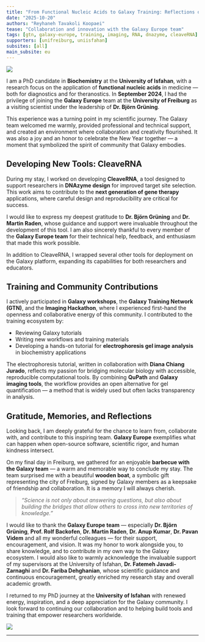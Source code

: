 ```yaml
---
title: "From Functional Nucleic Acids to Galaxy Training: Reflections on My Research Stay in Freiburg"
date: "2025-10-20"
authors: "Reyhaneh Tavakoli Koopaei"
tease: "Collaboration and innovation with the Galaxy Europe team"
tags: [gtn, galaxy-europe, training, imaging, RNA, dnazyme, cleaveRNA]
supporters: [unifreiburg, uniisfahan]
subsites: [all]
main_subsite: eu
---
```


![](sweet_memories_1.png)

I am a PhD candidate in **Biochemistry** at the **University of Isfahan**, with a research focus on the application of **functional nucleic acids** in medicine — both for diagnostics and for theranostics.
In **September 2024**, I had the privilege of joining the **Galaxy Europe** team at the **University of Freiburg** as a visiting scientist under the leadership of **Dr. Björn Grüning**.

This experience was a turning point in my scientific journey. The Galaxy team welcomed me warmly, provided professional and technical support, and created an environment where collaboration and creativity flourished. It was also a joy and an honor to celebrate the New Year together — a moment that symbolized the spirit of community that Galaxy embodies.

## Developing New Tools: CleaveRNA

During my stay, I worked on developing **CleaveRNA**, a tool designed to support researchers in **DNAzyme design** for improved target site selection. This work aims to contribute to the **next generation of gene therapy** applications, where careful design and reproducibility are critical for success.

I would like to express my deepest gratitude to **Dr. Björn Grüning** and **Dr. Martin Raden**, whose guidance and support were invaluable throughout the development of this tool. I am also sincerely thankful to every member of the **Galaxy Europe team** for their technical help, feedback, and enthusiasm that made this work possible.

In addition to CleaveRNA, I wrapped several other tools for deployment on the Galaxy platform, expanding its capabilities for both researchers and educators.

## Training and Community Contributions

I actively participated in **Galaxy workshops**, the **Galaxy Training Network (GTN)**, and the **Imaging Hackathon**, where I experienced first-hand the openness and collaborative energy of this community.
I contributed to the training ecosystem by:

- Reviewing Galaxy tutorials
- Writing new workflows and training materials
- Developing a hands-on tutorial for **electrophoresis gel image analysis** in biochemistry applications

The electrophoresis tutorial, written in collaboration with **Diana Chiang Jurado**, reflects my passion for bridging molecular biology with accessible, reproducible computational tools. By combining **QuPath** and **Galaxy imaging tools**, the workflow provides an open alternative for gel quantification — a method that is widely used but often lacks transparency in analysis.

## Gratitude, Memories, and Reflections

Looking back, I am deeply grateful for the chance to learn from, collaborate with, and contribute to this inspiring team. **Galaxy Europe** exemplifies what can happen when open-source software, scientific rigor, and human kindness intersect.

On my final day in Freiburg, we gathered for an enjoyable **barbecue with the Galaxy team** — a warm and memorable way to conclude my stay. The team surprised me with a beautiful **wooden boat**, a symbolic gift representing the city of Freiburg, signed by Galaxy members as a keepsake of friendship and collaboration. It is a memory I will always cherish.

> *“Science is not only about answering questions, but also about building the bridges that allow others to cross into new territories of knowledge.”*

I would like to thank the **Galaxy Europe team** — especially **Dr. Björn Grüning**, **Prof. Rolf Backofen**, **Dr. Martin Raden**, **Dr. Anup Kumar**, **Dr. Pavan Videm** and all my wonderful colleagues — for their support, encouragement, and vision. It was my honor to work alongside you, to share knowledge, and to contribute in my own way to the Galaxy ecosystem. I would also like to warmly acknowledge the invaluable support of my supervisors at the University of Isfahan, **Dr. Fatemeh Javadi-Zarnaghi** and **Dr. Fariba Dehghanian**, whose scientific guidance and continuous encouragement, greatly enriched my research stay and overall academic growth.

I returned to my PhD journey at the **University of Isfahan** with renewed energy, inspiration, and a deep appreciation for the Galaxy community. I look forward to continuing our collaboration and to helping build tools and training that empower researchers worldwide.

![](sweet_memories_2.png)

---


